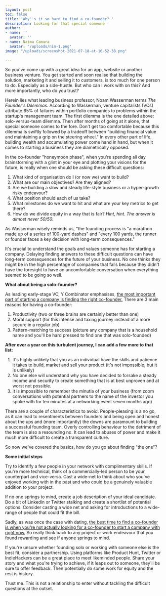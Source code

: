 ```yaml
---
layout: post
toc: false
title: 'Why''s it so hard to find a co-founder? '
description: Looking for that special someone
author:
- name: ''
  avatar: ''
- name: Naima Camara
  avatar: "/uploads/nim-1.png"
image: "/uploads/screenshot-2021-07-18-at-16-52-38.png"

---
```

So you've come up with a great idea for an app, website or another business venture. You get started and soon realise that building the solution, marketing it and selling it to customers, is too much for one person to do. Especially as a side-hustle. But who can I work with on this? And more importantly, who do you trust?

Herein lies what leading business professor, Noam Wasserman terms _The Founder's Dilemmas._ According to Wasserman, venture capitalists (VCs) attribute 65% of failures within portfolio companies to problems within the startup's management team. The first dilemma is the one detailed above: solo-versus-team dilemma. Then after months of going at it alone, that special someone comes to the fore. Don't get too comfortable because this dilemma is swiftly followed by a tradeoff between "building financial value and maintaining a grip on the steering wheel." In every other part of life, building wealth and accumulating power come hand in hand, but when it comes to starting a business they are diametrically opposed.

In the co-founder "honeymoon phase", when you're spending all day brainstorming with a glint in your eye and plotting your visions for the future, is really when one should be asking these difficult questions:

1. What kind of organisation do I (or now we) want to build?
2. What are our main objectives? Are they aligned?
3. Are we building a slow and steady life-style business or a hyper-growth risky endeavour?
4. What position should each of us take?
5. What milestones do we want to hit and what are your key metrics to get there?
6. How do we divide equity in a way that is fair? _Hint, hint. The answer is almost never 50/50._

As Wasserman wisely reminds us, "the founding process is "a marathon made up of a series of 100-yard dashes" and "every 100 yards, the runner or founder faces a key decision with long-term consequences."

It's crucial to understand the goals and values someone has for starting a company. Delaying finding answers to these difficult questions can have long-term consequences for the future of your business. No one thinks they might be in the high percentage of companies that fails because they didn't have the foresight to have an uncomfortable conversation when everything seemed to be going so well.

**What about being a solo-founder?**

As leading early-stage VC, Y Combinator emphasises, [the most important part of starting a company is finding the right co-founder.](https://www.ycombinator.com/library/8h-how-to-find-the-right-co-founder) There are 3 main reasons for having a co-founder:

1. Productivity (two or three brains are certainly better than one)
2. Moral support (for this intense and taxing journey instead of a more secure in a regular job)
3. Pattern-matching to success (picture any company that is a household name and you'll be hard pressed to find one that was solo-founded)

**After over a year on this turbulent journey, I can add a few more to that list:**

1. It's highly unlikely that you as an individual have the skills and patience it takes to build, market and sell your product (it's not impossible, but it is unlikely)
2. No one else will understand why you have decided to forsake a steady income and security to create something that is at best unproven and at worst not possible.
3. It is impossible to remember the minutia of your business (from zoom conversations with potential partners to the name of the investor you spoke with for ten minutes at a networking event seven months ago)

There are a couple of characteristics to avoid. People-pleasing is a no go, as it can lead to resentments between founders and being open and honest about the ups and (more importantly) the downs are paramount to building a successful founding team. Overly controlling behaviour to the detriment of the team is also a resounding no. It can lead to abuses of power and make it much more difficult to create a transparent culture.

So now we've covered the basics, how do you go about finding "the one"?

**Some initial steps**

Try to identify a few people in your network with complimentary skills. If you're more technical, think of a commercially-led person to be your counterpart and vice-versa. Cast a wide-net to think about who you've enjoyed working with in the past and who could be a genuinely valuable addition to your project.

If no one springs to mind, create a job description of your ideal candidate. Do a bit of Linkedin or Twitter stalking and create a shortlist of potential options. Consider casting a wide net and asking for introductions to a wide-range of people that could fit the bill.

Sadly, as was once the case with dating, [the best time to find a co-founder is when you're not actually looking for a co-founder to start a company with right now.](https://www.ycombinator.com/library/8h-how-to-find-the-right-co-founder) So really think back to any project or work endeavour that you found rewarding and see if anyone springs to mind.

If you're unsure whether founding solo or working with someone else is the best fit, consider a partnership. Using platforms like Product Hunt, Twitter or IndieHackers can be a great place to meet likeminded people. Share your story and what you're trying to achieve, if it leaps out to someone, they'll be sure to offer feedback. Then potentially do some work for equity and the rest is history.

Trust me. This is not a relationship to enter without tackling the difficult questions at the outset.
